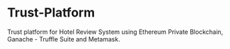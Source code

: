 # Trust-Platform
Trust platform for Hotel Review System using Ethereum Private Blockchain, Ganache - Truffle Suite and Metamask.
